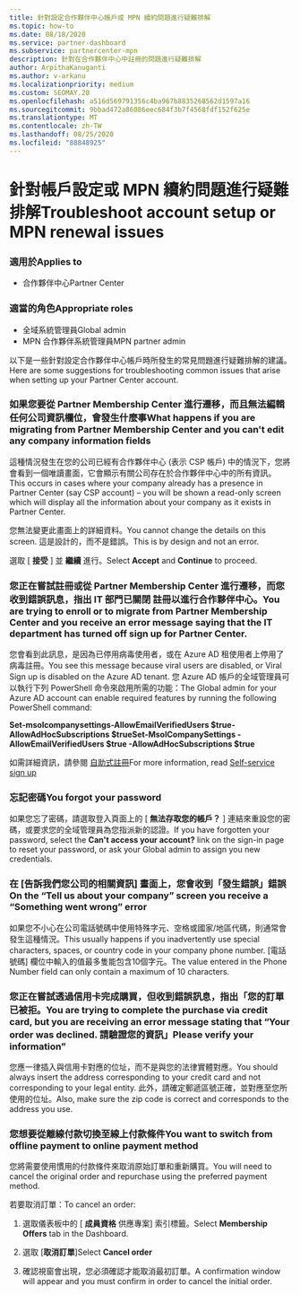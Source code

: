 ```yaml
---
title: 針對設定合作夥伴中心帳戶或 MPN 續約問題進行疑難排解
ms.topic: how-to
ms.date: 08/18/2020
ms.service: partner-dashboard
ms.subservice: partnercenter-mpn
description: 針對在合作夥伴中心中註冊的問題進行疑難排解
author: ArpithaKanuganti
ms.author: v-arkanu
ms.localizationpriority: medium
ms.custom: SEOMAY.20
ms.openlocfilehash: a516d569791356c4ba967b8835268562d1597a16
ms.sourcegitcommit: 9bbad472a86086eec684f3b7f4568fdf152f625e
ms.translationtype: MT
ms.contentlocale: zh-TW
ms.lasthandoff: 08/25/2020
ms.locfileid: "88848925"
---
```

# <a name="troubleshoot-account-setup-or-mpn-renewal-issues"></a><span data-ttu-id="4811f-103">針對帳戶設定或 MPN 續約問題進行疑難排解</span><span class="sxs-lookup"><span data-stu-id="4811f-103">Troubleshoot account setup or MPN renewal issues</span></span>

### <a name="applies-to"></a><span data-ttu-id="4811f-104">適用於</span><span class="sxs-lookup"><span data-stu-id="4811f-104">Applies to</span></span>

- <span data-ttu-id="4811f-105">合作夥伴中心</span><span class="sxs-lookup"><span data-stu-id="4811f-105">Partner Center</span></span>
 
### <a name="appropriate-roles"></a><span data-ttu-id="4811f-106">適當的角色</span><span class="sxs-lookup"><span data-stu-id="4811f-106">Appropriate roles</span></span>

- <span data-ttu-id="4811f-107">全域系統管理員</span><span class="sxs-lookup"><span data-stu-id="4811f-107">Global admin</span></span>
- <span data-ttu-id="4811f-108">MPN 合作夥伴系統管理員</span><span class="sxs-lookup"><span data-stu-id="4811f-108">MPN partner admin</span></span> 
 

<span data-ttu-id="4811f-109">以下是一些針對設定合作夥伴中心帳戶時所發生的常見問題進行疑難排解的建議。</span><span class="sxs-lookup"><span data-stu-id="4811f-109">Here are some suggestions for troubleshooting common issues that arise when setting up your Partner Center account.</span></span>

### <a name="what-happens-if-you-are-migrating-from-partner-membership-center-and-you-cant-edit-any-company-information-fields"></a><span data-ttu-id="4811f-110">如果您要從 Partner Membership Center 進行遷移，而且無法編輯任何公司資訊欄位，會發生什麼事</span><span class="sxs-lookup"><span data-stu-id="4811f-110">What happens if you are migrating from Partner Membership Center and you can't edit any company information fields</span></span>

<span data-ttu-id="4811f-111">這種情況發生在您的公司已經有合作夥伴中心 (表示 CSP 帳戶) 中的情況下，您將會看到一個唯讀畫面，它會顯示有關公司存在於合作夥伴中心中的所有資訊。</span><span class="sxs-lookup"><span data-stu-id="4811f-111">This occurs in cases where your company already has a presence in Partner Center (say CSP account) – you will be shown a read-only screen which will display all the information about your company as it exists in Partner Center.</span></span>

<span data-ttu-id="4811f-112">您無法變更此畫面上的詳細資料。</span><span class="sxs-lookup"><span data-stu-id="4811f-112">You cannot change the details on this screen.</span></span> <span data-ttu-id="4811f-113">這是設計的，而不是錯誤。</span><span class="sxs-lookup"><span data-stu-id="4811f-113">This is by design and not an error.</span></span>

<span data-ttu-id="4811f-114">選取 [ **接受** ] 並 **繼續** 進行。</span><span class="sxs-lookup"><span data-stu-id="4811f-114">Select **Accept** and **Continue** to proceed.</span></span>

### <a name="you-are-trying-to-enroll-or-to-migrate-from-partner-membership-center-and-you-receive-an-error-message-saying-that-the-it-department-has-turned-off-sign-up-for-partner-center"></a><span data-ttu-id="4811f-115">您正在嘗試註冊或從 Partner Membership Center 進行遷移，而您收到錯誤訊息，指出 IT 部門已關閉 **註冊以進行合作夥伴中心**。</span><span class="sxs-lookup"><span data-stu-id="4811f-115">You are trying to enroll or to migrate from Partner Membership Center and you receive an error message saying that the IT department has turned off **sign up for Partner Center**.</span></span> 

<span data-ttu-id="4811f-116">您會看到此訊息，是因為已停用病毒使用者，或在 Azure AD 租使用者上停用了病毒註冊。</span><span class="sxs-lookup"><span data-stu-id="4811f-116">You see this message because viral users are disabled, or Viral Sign up is disabled on the Azure AD tenant.</span></span> <span data-ttu-id="4811f-117">您 Azure AD 帳戶的全域管理員可以執行下列 PowerShell 命令來啟用所需的功能：</span><span class="sxs-lookup"><span data-stu-id="4811f-117">The Global admin for your Azure AD account can enable required features by running the following PowerShell command:</span></span>

<span data-ttu-id="4811f-118">**Set-msolcompanysettings-AllowEmailVerifiedUsers $true-AllowAdHocSubscriptions $true**</span><span class="sxs-lookup"><span data-stu-id="4811f-118">**Set-MsolCompanySettings -AllowEmailVerifiedUsers $true -AllowAdHocSubscriptions $true**</span></span>

<span data-ttu-id="4811f-119">如需詳細資訊，請參閱 [自助式註冊](https://docs.microsoft.com/azure/active-directory/users-groups-roles/directory-self-service-signup)</span><span class="sxs-lookup"><span data-stu-id="4811f-119">For more information, read [Self-service sign up](https://docs.microsoft.com/azure/active-directory/users-groups-roles/directory-self-service-signup)</span></span>

### <a name="you-forgot-your-password"></a><span data-ttu-id="4811f-120">忘記密碼</span><span class="sxs-lookup"><span data-stu-id="4811f-120">You forgot your password</span></span>

<span data-ttu-id="4811f-121">如果您忘了密碼，請選取登入頁面上的 [ **無法存取您的帳戶？** ] 連結來重設您的密碼，或要求您的全域管理員為您指派新的認證。</span><span class="sxs-lookup"><span data-stu-id="4811f-121">If you have forgotten your password, select the **Can't access your account?** link on the sign-in page to reset your password, or ask your Global admin to assign you new credentials.</span></span>

### <a name="on-the-tell-us-about-your-company-screen-you-receive-a-something-went-wrong-error"></a><span data-ttu-id="4811f-122">在 [告訴我們您公司的相關資訊] 畫面上，您會收到「發生錯誤」錯誤</span><span class="sxs-lookup"><span data-stu-id="4811f-122">On the “Tell us about your company” screen you receive a “Something went wrong” error</span></span>

<span data-ttu-id="4811f-123">如果您不小心在公司電話號碼中使用特殊字元、空格或國家/地區代碼，則通常會發生這種情況。</span><span class="sxs-lookup"><span data-stu-id="4811f-123">This usually happens if you inadvertently use special characters, spaces, or country code in your company phone number.</span></span> <span data-ttu-id="4811f-124">[電話號碼] 欄位中輸入的值最多隻能包含10個字元。</span><span class="sxs-lookup"><span data-stu-id="4811f-124">The value entered in the Phone Number field can only contain a maximum of 10 characters.</span></span>

### <a name="you-are-trying-to-complete-the-purchase-via-credit-card-but-you-are-receiving-an-error-message-stating-that-your-order-was-declined-please-verify-your-information"></a><span data-ttu-id="4811f-125">您正在嘗試透過信用卡完成購買，但收到錯誤訊息，指出「您的訂單已被拒。</span><span class="sxs-lookup"><span data-stu-id="4811f-125">You are trying to complete the purchase via credit card, but you are receiving an error message stating that “Your order was declined.</span></span> <span data-ttu-id="4811f-126">請驗證您的資訊」</span><span class="sxs-lookup"><span data-stu-id="4811f-126">Please verify your information”</span></span>

<span data-ttu-id="4811f-127">您應一律插入與信用卡對應的位址，而不是與您的法律實體對應。</span><span class="sxs-lookup"><span data-stu-id="4811f-127">You should always insert the address corresponding to your credit card and not corresponding to your legal entity.</span></span> <span data-ttu-id="4811f-128">此外，請確定郵遞區號正確，並對應至您所使用的位址。</span><span class="sxs-lookup"><span data-stu-id="4811f-128">Also, make sure the zip code is correct and corresponds to the address you use.</span></span>

### <a name="you-want-to-switch-from-offline-payment-to-online-payment-method"></a><span data-ttu-id="4811f-129">您想要從離線付款切換至線上付款條件</span><span class="sxs-lookup"><span data-stu-id="4811f-129">You want to switch from offline payment to online payment method</span></span> 

<span data-ttu-id="4811f-130">您將需要使用慣用的付款條件來取消原始訂單和重新購買。</span><span class="sxs-lookup"><span data-stu-id="4811f-130">You will need to cancel the original order and repurchase using the preferred payment method.</span></span>

<span data-ttu-id="4811f-131">若要取消訂單：</span><span class="sxs-lookup"><span data-stu-id="4811f-131">To cancel an order:</span></span>

1. <span data-ttu-id="4811f-132">選取儀表板中的 [ **成員資格** 供應專案] 索引標籤。</span><span class="sxs-lookup"><span data-stu-id="4811f-132">Select **Membership Offers** tab in the Dashboard.</span></span>

2. <span data-ttu-id="4811f-133">選取 [**取消訂單**]</span><span class="sxs-lookup"><span data-stu-id="4811f-133">Select **Cancel order**</span></span>

3. <span data-ttu-id="4811f-134">確認視窗會出現，您必須確認才能取消最初訂單。</span><span class="sxs-lookup"><span data-stu-id="4811f-134">A confirmation window will appear and you must confirm in order to cancel the initial order.</span></span>
